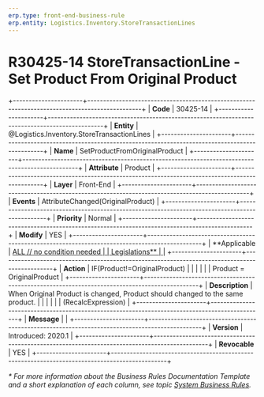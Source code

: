 ```yaml
---
erp.type: front-end-business-rule
erp.entity: Logistics.Inventory.StoreTransactionLines
---
```


# R30425-14 StoreTransactionLine - Set Product From Original Product
+----------------------+-----------------------------------------------------------------------------------------------+
| **Code**             | 30425-14                                                                                      |
+----------------------+-----------------------------------------------------------------------------------------------+
| **Entity**           | @Logistics.Inventory.StoreTransactionLines                                                    |
+----------------------+-----------------------------------------------------------------------------------------------+
| **Name**             | SetProductFromOriginalProduct                                                                 |
+----------------------+-----------------------------------------------------------------------------------------------+
| **Attribute**        | Product                                                                                       |
+----------------------+-----------------------------------------------------------------------------------------------+
| **Layer**            | Front-End                                                                                     |
+----------------------+-----------------------------------------------------------------------------------------------+
| **Events**           | AttributeChanged(OriginalProduct)                                                             |
+----------------------+-----------------------------------------------------------------------------------------------+
| **Priority**         | Normal                                                                                        |
+----------------------+-----------------------------------------------------------------------------------------------+
| **Modify**           | YES                                                                                           |
+----------------------+-----------------------------------------------------------------------------------------------+
| **Applicable         | [ALL // no condition needed                                                                   |
| Legislations**       | ](xref:applicable-legislations)                                                               |
+----------------------+-----------------------------------------------------------------------------------------------+
| **Action**           | IF(Product!=OriginalProduct)                                                                  |
|                      |                                                                                               |
|                      | Product = OriginalProduct                                                                     |
+----------------------+-----------------------------------------------------------------------------------------------+
| **Description**      | When Original Product is changed, Product should changed to the same product.                 |
|                      |                                                                                               |
|                      | (RecalcExpression)                                                                            |
+----------------------+-----------------------------------------------------------------------------------------------+
| **Message**          |                                                                                               |
+----------------------+-----------------------------------------------------------------------------------------------+
| **Version**          | Introduced: 2020.1                                                                            |
+----------------------+-----------------------------------------------------------------------------------------------+
| **Revocable**        | YES                                                                                           |
+----------------------+-----------------------------------------------------------------------------------------------+

*\* For more information about the Business Rules Documentation Template and a short explanation of each column, see
topic [System Business Rules](../templates/template-description-system-business-rules.md).*
